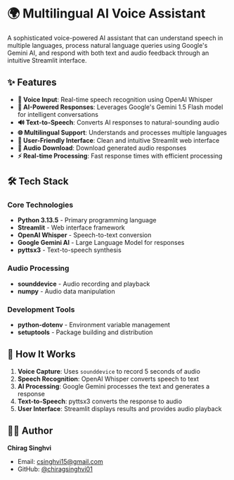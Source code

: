 # 🌍 Multilingual AI Voice Assistant

A sophisticated voice-powered AI assistant that can understand speech in multiple languages, process natural language queries using Google's Gemini AI, and respond with both text and audio feedback through an intuitive Streamlit interface.

## ✨ Features

- **🎤 Voice Input**: Real-time speech recognition using OpenAI Whisper
- **🧠 AI-Powered Responses**: Leverages Google's Gemini 1.5 Flash model for intelligent conversations
- **🔊 Text-to-Speech**: Converts AI responses to natural-sounding audio
- **🌐 Multilingual Support**: Understands and processes multiple languages
- **📱 User-Friendly Interface**: Clean and intuitive Streamlit web interface
- **💾 Audio Download**: Download generated audio responses
- **⚡ Real-time Processing**: Fast response times with efficient processing

## 🛠️ Tech Stack

### Core Technologies
- **Python 3.13.5** - Primary programming language
- **Streamlit** - Web interface framework
- **OpenAI Whisper** - Speech-to-text conversion
- **Google Gemini AI** - Large Language Model for responses
- **pyttsx3** - Text-to-speech synthesis

### Audio Processing
- **sounddevice** - Audio recording and playback
- **numpy** - Audio data manipulation

### Development Tools
- **python-dotenv** - Environment variable management
- **setuptools** - Package building and distribution

## 🎯 How It Works

1. **Voice Capture**: Uses `sounddevice` to record 5 seconds of audio
2. **Speech Recognition**: OpenAI Whisper converts speech to text
3. **AI Processing**: Google Gemini processes the text and generates a response
4. **Text-to-Speech**: pyttsx3 converts the response to audio
5. **User Interface**: Streamlit displays results and provides audio playback

## 👨‍💻 Author

**Chirag Singhvi**
- Email: csinghvi15@gmail.com
- GitHub: [@chiragsinghvi01](https://github.com/chiragsinghvi01)
